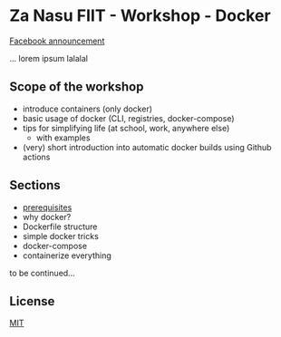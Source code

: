 # Za Nasu FIIT - Workshop - Docker
[Facebook announcement](https://www.facebook.com/zanasufiit/posts/130464185110910)

... lorem ipsum lalalal

## Scope of the workshop

- introduce containers (only docker)
- basic usage of docker (CLI, registries, docker-compose)
- tips for simplifying life (at school, work, anywhere else)
    - with examples
- (very) short introduction into automatic docker builds using Github actions

## Sections

- [prerequisites](prerequisites)
- why docker?
- Dockerfile structure
- simple docker tricks
- docker-compose
- containerize everything

to be continued...

## License
[MIT](LICENSE)
